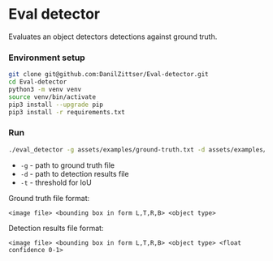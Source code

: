 # Eval detector

Evaluates an object detectors detections against ground truth.

### Environment setup
```bash
git clone git@github.com:DanilZittser/Eval-detector.git
cd Eval-detector
python3 -m venv venv
source venv/bin/activate
pip3 install --upgrade pip
pip3 install -r requirements.txt
```

### Run
```bash
./eval_detector -g assets/examples/ground-truth.txt -d assets/examples/detection-results.txt -t 0.5
```
- `-g` - path to ground truth file
- `-d` - path to detection results file
- `-t` - threshold for IoU

Ground truth file format:
```
<image file> <bounding box in form L,T,R,B> <object type>
```

Detection results file format:
```
<image file> <bounding box in form L,T,R,B> <object type> <float confidence 0-1>
```



